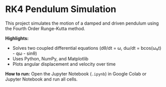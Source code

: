 # RK4 Pendulum Simulation

This project simulates the motion of a damped and driven pendulum using the Fourth Order Runge-Kutta method.  

**Highlights:**
- Solves two coupled differential equations (dθ/dt = ω, dω/dt = bcos(ω₀t) - qω - sinθ)
- Uses Python, NumPy, and Matplotlib
- Plots angular displacement and velocity over time

**How to run:** Open the Jupyter Notebook (`.ipynb`) in Google Colab or Jupyter Notebook and run all cells.
